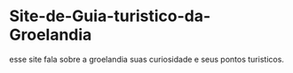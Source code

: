 # Site-de-Guia-turistico-da-Groelandia
esse site fala sobre a groelandia suas curiosidade e seus pontos turisticos.
